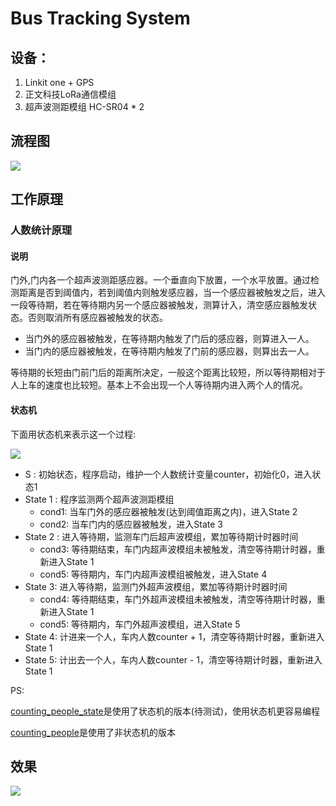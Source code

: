 # Bus Tracking System

## 设备：

1. Linkit one + GPS
2. 正文科技LoRa通信模组
3. 超声波测距模组 HC-SR04 * 2

## 流程图

![](https://ws3.sinaimg.cn/large/6177e8b1jw1fbej484tnhj20x80sujv7.jpg)

## 工作原理

### 人数统计原理

#### 说明

门外,门内各一个超声波测距感应器。一个垂直向下放置，一个水平放置。通过检测距离是否到阈值内，若到阈值内则触发感应器，当一个感应器被触发之后，进入一段等待期，若在等待期内另一个感应器被触发，测算计入，清空感应器触发状态。否则取消所有感应器被触发的状态。

* 当门外的感应器被触发，在等待期内触发了门后的感应器，则算进入一人。
* 当门内的感应器被触发，在等待期内触发了门前的感应器，则算出去一人。

等待期的长短由门前门后的距离所决定，一般这个距离比较短，所以等待期相对于人上车的速度也比较短。基本上不会出现一个人等待期内进入两个人的情况。

#### 状态机

下面用状态机来表示这一个过程:

![](https://ws4.sinaimg.cn/large/6177e8b1jw1fbmy3dbiogj218u0pyjww.jpg)

* S : 初始状态，程序启动，维护一个人数统计变量counter，初始化0，进入状态1
* State 1 : 程序监测两个超声波测距模组
  * cond1: 当车门外的感应器被触发(达到阈值距离之内)，进入State 2
  * cond2: 当车门内的感应器被触发，进入State 3
* State 2 : 进入等待期，监测车门后超声波模组，累加等待期计时器时间
  * cond3: 等待期结束，车门内超声波模组未被触发，清空等待期计时器，重新进入State 1
  * cond5: 等待期内，车门内超声波模组被触发，进入State 4 
* State 3: 进入等待期，监测门外超声波模组，累加等待期计时器时间
  * cond4: 等待期结束，车门外超声波模组未被触发，清空等待期计时器，重新进入State 1
  * cond5: 等待期内，车门外超声波模组，进入State 5
* State 4: 计进来一个人，车内人数counter + 1，清空等待期计时器，重新进入State 1
* State 5: 计出去一个人，车内人数counter - 1，清空等待期计时器，重新进入State 1

PS:

[counting_people_state](https://github.com/Kinpzz/Bus-Tracking/tree/master/counting_people_state)是使用了状态机的版本(待测试)，使用状态机更容易编程

[counting_people](https://github.com/Kinpzz/Bus-Tracking/tree/master/counting_people)是使用了非状态机的版本

## 效果

![](https://ws1.sinaimg.cn/large/6177e8b1jw1fbejz9ycxhj21hs0nstcj.jpg)